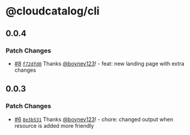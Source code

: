 # @cloudcatalog/cli

## 0.0.4

### Patch Changes

- [#8](https://github.com/boyney123/cloudcatalog/pull/8) [`f72dfd0`](https://github.com/boyney123/cloudcatalog/commit/f72dfd010297c29767cdee98736849830eee40e8) Thanks [@boyney123](https://github.com/boyney123)! - feat: new landing page with extra changes

## 0.0.3

### Patch Changes

- [#6](https://github.com/boyney123/cloudcatalog/pull/6) [`8e3b531`](https://github.com/boyney123/cloudcatalog/commit/8e3b5315938e8bc861f25b278415d3088210069a) Thanks [@boyney123](https://github.com/boyney123)! - chore: changed output when resource is added more friendly
